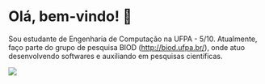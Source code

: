# Olá, bem-vindo! 👋

Sou estudante de Engenharia de Computação na UFPA - 5/10.
Atualmente, faço parte do grupo de pesquisa BIOD (http://biod.ufpa.br/), onde atuo desenvolvendo softwares e auxiliando em pesquisas científicas.


<div>
<a href="https://github.com/victoriacardoso">
  <img src="https://github-readme-stats.vercel.app/api/top-langs/?username=karanalpe&layout=compact"/>
  
</div>
<!--
**victoriacardoso/victoriacardoso** is a ✨ _special_ ✨ repository because its `README.md` (this file) appears on your GitHub profile.

